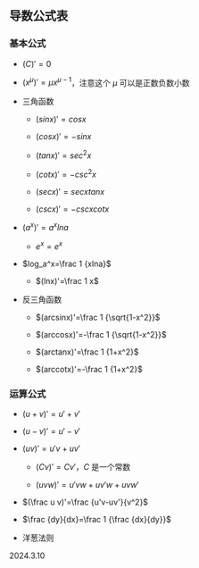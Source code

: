 ## 导数公式表

### 基本公式

* $(C)'=0$

* $(x^\mu)'=\mu x^{\mu-1}$，注意这个 $\mu$ 可以是正数负数小数

* 三角函数

    * $(sinx)'=cosx$

    * $(cosx)'=-sinx$

    * $(tanx)'=sec^2x$

    * $(cotx)'=-csc^2x$

    * $(secx)'=secxtanx$

    * $(cscx)'=-cscxcotx$

* $(a^x)'=a^xlna$

    * $e^x=e^x$

* $log_a^x=\frac 1 {xlna}$

    * $(lnx)'=\frac 1 x$

* 反三角函数

    * $(arcsinx)'=\frac 1 {\sqrt{1-x^2}}$

    * $(arccosx)'=-\frac 1 {\sqrt{1-x^2}}$

    * $(arctanx)'=\frac 1 {1+x^2}$

    * $(arccotx)'=-\frac 1 {1+x^2}$

### 运算公式

* $(u+v)'=u'+v'$

* $(u-v)'=u'-v'$

* $(uv)'=u'v+uv'$

    * $(Cv)'=Cv'$，$C$ 是一个常数

    * $(uvw)'=u'vw+uv'w+uvw'$

* $(\frac u v)'=\frac {u'v-uv'}{v^2}$

* $\frac {dy}{dx}=\frac 1 {\frac {dx}{dy}}$

* 洋葱法则

2024.3.10